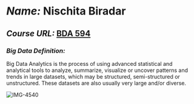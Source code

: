 # *Name:* Nischita Biradar

## *Course URL:* **[BDA 594](https://sdsu.instructure.com/courses/141078)**

### *Big Data Definition:* 
Big Data Analytics is the process of using advanced statistical and analytical tools to analyze, summarize, visualize or uncover patterns and trends in large datasets, which may be structured, semi-structured or unstructured. These datasets are also usually very large and/or diverse.


![IMG-4540](https://github.com/nischitabiradar/BDA594-Nischita/assets/143463343/39106995-51e2-41b5-b4ff-a452b8eb1f95)
